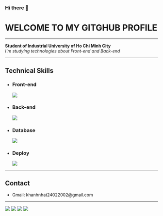 ### Hi there 👋

<h1>WELCOME TO MY GITGHUB PROFILE</h1>

<hr/>

**Student of Industrial University of Ho Chi Minh City** <br/>
*I'm studying technologies about Front-end and Back-end*

<hr/>

<h2>Technical Skills</h2>
<ul>
  <li>
    <h3>Front-end</h3>
    <img src="https://skillicons.dev/icons?i=html,css,js,react,ts,redux,bootstrap,sass" />
  </li>
  <li>
    <h3>Back-end</h3>
    <img src="https://skillicons.dev/icons?i=java,spring,js,nodejs" />
  </li>
  <li>
    <h3>Database</h3>
    <img src="https://skillicons.dev/icons?i=mysql,mongodb,redis" />
  </li>
  <li>
    <h3>Deploy</h3>
    <img src="https://skillicons.dev/icons?i=docker,vercel" />
  </li>
</ul>

<hr/>

<h2>Contact</h2>
<ul>
  <li>Gmail: khanhnhat24022002@gmail.com</li>
</ul>

<hr/>

<img src="https://streak-stats.demolab.com/?user=khanhnhat242" />

<img src="https://github-readme-stats-git-masterrstaa-rickstaa.vercel.app/api?username=khanhnhat242" />

<img src="https://github-readme-stats.vercel.app/api/top-langs/?username=KhanhNhat242" />

<img src="https://github-profile-trophy.vercel.app/?username=khanhnhat242" />

